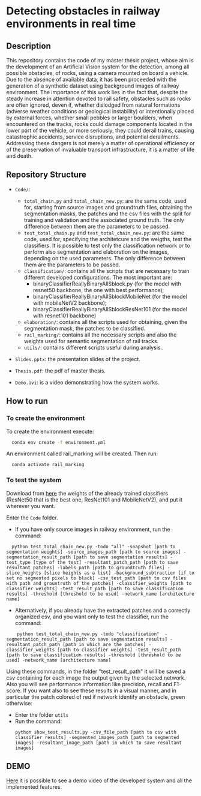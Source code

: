 # Detecting obstacles in railway environments in real time

## Description
This repository contains the code of my master thesis project, whose aim is the development of an Artificial Vision system for the detection, among all possible obstacles, of rocks, using a camera mounted on board a vehicle. Due to the absence of available data, it has been proceeded with the generation of a synthetic dataset using background images of railway environment. 
The importance of this work lies in the fact that, despite the steady increase in attention devoted to rail safety, obstacles such as rocks are often ignored, deven if, whether dislodged from natural formations (adverse weather conditions or geological instability) or intentionally placed by external forces, whether small pebbles or larger boulders, when encountered on the tracks, rocks could damage components located in the lower part of the vehicle, or more seriously, they could derail trains, causing catastrophic accidents, service disruptions, and potential derailments. Addressing these dangers is not merely a matter of operational efficiency or of the preservation of invaluable transport infrastructure, it is a matter of life and death.

## Repository Structure
- `Code/`:
	- `total_chain.py` and `total_chain_new.py`: are the same code, used for, starting from source images and groundtruth files, obtaining the segmentation 	masks, the patches and the csv files with the split for training and validation and the associated ground truth. The only difference between them are the parameters to be passed. 
	- `test_total_chain.py` and `test_total_chain_new.py`: are the same code, used for, specifying the architetcure and the weigths, test the classifiers. It is possible to test only the classification network or to perform also segmentation and elaboration on the images, depending on the used parameters. The only difference between them are the parameters to be passed.
	- `classification/`: contains all the scripts that are necessary to train different developed configurations. The most important are:
   		- binaryClassifierReallyBinaryAllSblock.py (for the model with resnet50 backbone, the one with best performance);
       - binaryClassifierReallyBinaryAllSblockMobileNet (for the model with mobileNetV2 backbone);
       - binaryClassifierReallyBinaryAllSblockResNet101 (for the model with resnet101 backbone)
	- `elaboration/`: contains all the scripts used for obtaining, given the segmentation mask, the patches to be classified.
	- `rail_marking/`: contains all the necessary scripts and also the weights used for semantic segmentation of rail tracks.
	- `utils/`: contains different scripts useful during analysis.

 - `Slides.pptx`: the presentation slides of the project.
 - `Thesis.pdf`: the pdf of master thesis.
 - `Demo.avi`: is a video demonstrating how the system works.

## How to run

### To create the environment
To create the environment execute:
```bash
  conda env create -f environment.yml
```
An environment called rail_marking will be created.
Then run: 
```bash
  conda activate rail_marking
```

### To test the system
Download from [here](https://drive.google.com/drive/folders/1t5afyYfvrL8GmgLzTDgFToMYDZRM3L1k?usp=sharing) the weights of the already trained classifiers (ResNet50 that is the best one, ResNet101 and MobileNetV2), and put it wherever you want.

Enter the `Code` folder.
- If you have only source images in railway environment, run the command: 
```
  python test_total_chain_new.py -todo "all" -snapshot [path to segmentation weights] -source_images_path [path to source images] -segmentation_result_path [path to save segmentation results] -test_type [type of the test] -resultant_patch_path [path to save resultant patches] -labels_path [path to groundtruth files] -slice_heights [slice heights as a list] -background_subtraction [if to set no segmented pixels to black] -csv_test_path [path to csv files with path and grountruth of the patches] -classifier_weights [path to classifier weights] -test_result_path [path to save classification results] -threshold [threshold to be used] -network_name [architecture name]
```
- Alternatively, if you already have the extracted patches and a correctly organized csv, and you want only to test the classifier, run the command:
```
    python test_total_chain_new.py -todo "classification"  -segmentation_result_path [path to save segmentation results] -resultant_patch_path [path in which are the patches] -classifier_weights [path to classifier weights] -test_result_path [path to save classification results] -threshold [threshold to be used] -network_name [architecture name]
```

Using these commands, in the folder "test_result_path" it will be saved a csv containing for each image the output given by the selected network. Also you will see performance information like precision, recall and F1-score. 
If you want also to see these results in a visual manner, and in particular the patch colored of red if network identify an obstacle, green otherwise:
- Enter the folder `utils`
- Run the command:
    ```
    python show_test_results.py -csv_file_path [path to csv with classifier results] -segmented_images_path [path to segmented images] -resultant_image_path [path in which to save resultant images]
    ```


## DEMO
[Here](https://youtu.be/LiTLQLsqOeo) it is possible to see a demo video of the developed system and all the implemented features.
